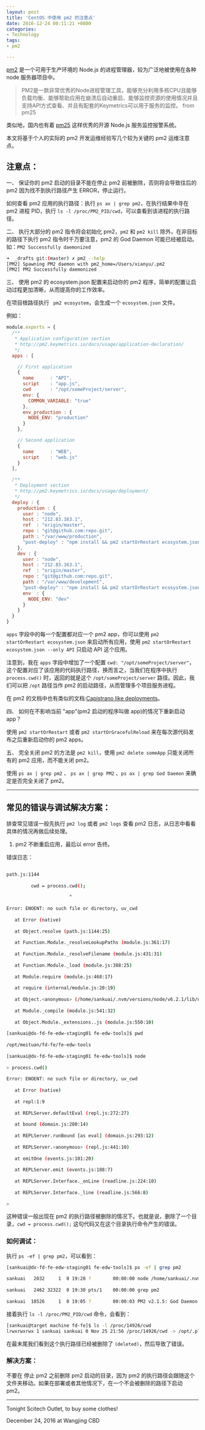 ```yaml
---
layout: post
title: 'CentOS 中使用 pm2 的注意点'
date: 2016-12-24 00:11:21 +0800
categories:
- Technology
tags:
- pm2

---
```


[pm2](http://pm2.keymetrics.io/) 是一个可用于生产环境的 Node.js 的进程管理器，较为广泛地被使用在各种 node 服务器项目中。

> PM2是一款非常优秀的Node进程管理工具，能够充分利用多核CPU且能够负载均衡、能够帮助应用在崩溃后自动重启、能够监控资源的使用情况并且支持API方式查看、并且有配套的Keymetrics可以用于服务的监控。 from pm25

类似地，国内也有着 [pm25](https://github.com/PaulGuo/PM25) 这样优秀的开源 Node.js 服务监控报警系统。

本文将基于个人的实际的 pm2 开发运维经验写几个较为关键的 pm2 运维注意点。

## 注意点：

一、 保证你的 pm2 启动的目录不能在停止 pm2 前被删除，否则将会导致往后的 pm2 因为找不到执行路径产生 ERROR，停止运行。

如何查看 pm2 应用的执行路径：执行 `ps ax | grep pm2`，在执行结果中寻在 pm2 进程 PID，执行 `ls -l /proc/PM2_PID/cwd`，可以查看到该进程的执行路径。


二、 执行大部分的 pm2 指令将会初始化 pm2，`pm2` 和 `pm2 kill` 除外，在非目标的路径下执行 pm2 指令时千万要注意，pm2 的 God Daemon 可能已经被启动。如：`PM2 Successfully daemonized`

``` bash
➜  _drafts git:(master) ✗ pm2 --help
[PM2] Spawning PM2 daemon with pm2_home=/Users/xianyu/.pm2
[PM2] PM2 Successfully daemonized
```

三、 使用 pm2 的 ecosystem.json 配置来启动你的 pm2 程序，简单的配置让启动过程更加清晰，从而提高你的工作效率。

在项目根路径执行 ` pm2 ecosystem`，会生成一个 `ecosystem.json` 文件。

例如：

``` javascript
module.exports = {
  /**
   * Application configuration section
   * http://pm2.keymetrics.io/docs/usage/application-declaration/
   */
  apps : [

    // First application
    {
      name      : "API",
      script    : "app.js",
      cwd       : "/opt/someProject/server",
      env: {
        COMMON_VARIABLE: "true"
      },
      env_production : {
        NODE_ENV: "production"
      }
    },

    // Second application
    {
      name      : "WEB",
      script    : "web.js"
    }
  ],

  /**
   * Deployment section
   * http://pm2.keymetrics.io/docs/usage/deployment/
   */
  deploy : {
    production : {
      user : "node",
      host : "212.83.163.1",
      ref  : "origin/master",
      repo : "git@github.com:repo.git",
      path : "/var/www/production",
      "post-deploy" : "npm install && pm2 startOrRestart ecosystem.json --env production"
    },
    dev : {
      user : "node",
      host : "212.83.163.1",
      ref  : "origin/master",
      repo : "git@github.com:repo.git",
      path : "/var/www/development",
      "post-deploy" : "npm install && pm2 startOrRestart ecosystem.json --env dev",
      env  : {
        NODE_ENV: "dev"
      }
    }
  }
}

```

`apps` 字段中的每一个配置都对应一个 pm2 app，你可以使用 `pm2 startOrRestart ecosystem.json` 来启动所有应用，使用 `pm2 startOrRestart ecosystem.json --only API` 只启动 API 这个应用。

注意到，我在 `apps` 字段中增加了一个配置 `cwd: "/opt/someProject/server"`，这个配置对应了该应用的代码执行路径，换而言之，当我们在程序中执行 `process.cwd()` 时，返回的就是这个 `/opt/someProject/server` 路径。因此，我们可以把 `/opt` 路径当作 pm2 的启动路径，从而管理多个项目服务进程。

在 pm2 的文档中也有类似的文档:[Capistrano like deployments](http://pm2.keymetrics.io/docs/tutorials/capistrano-like-deployments)。

四、 如何在不影响当前 "app"(pm2 启动的程序叫做 app)的情况下重新启动 app？

使用 `pm2 startOrRestart` 或者 `pm2 startOrGracefulReload` 来在每次源代码发布之后重新启动你的 pm2 apps。

五、 完全关闭 pm2 的方法是 `pm2 kill`，使用 `pm2 delete someApp` 只能关闭所有的 pm2 应用，而不能关闭 pm2。

使用 `ps ax | grep pm2` 、 `ps ax | grep PM2` 、`ps ax | grep God Daemon` 来确定是否完全关闭了 pm2。

----

## 常见的错误与调试解决方案：

排查常见错误一般先执行 `pm2 log` 或者 `pm2 logs` 查看 pm2 日志，从日志中看看具体的情况再做后续处理。

1. pm2 不断重启应用，最后以 error 告终。

错误日志：

``` bash
 
path.js:1144
 
         cwd = process.cwd();
 
                       ^
 
Error: ENOENT: no such file or directory, uv_cwd
 
   at Error (native)
 
   at Object.resolve (path.js:1144:25)
 
   at Function.Module._resolveLookupPaths (module.js:361:17)
 
   at Function.Module._resolveFilename (module.js:431:31)
 
   at Function.Module._load (module.js:388:25)
 
   at Module.require (module.js:468:17)
 
   at require (internal/module.js:20:19)
 
   at Object.<anonymous> (/home/sankuai/.nvm/versions/node/v6.2.1/lib/node_modules/pm2/bin/pm2:7:17)
 
   at Module._compile (module.js:541:32)
 
   at Object.Module._extensions..js (module.js:550:10)
 
[sankuai@dx-fd-fe-edw-staging01 fe-edw-tools]$ pwd
 
/opt/meituan/fd-fe/fe-edw-tools
 
[sankuai@dx-fd-fe-edw-staging01 fe-edw-tools]$ node
 
> process.cwd()
 
Error: ENOENT: no such file or directory, uv_cwd
 
   at Error (native)
 
   at repl:1:9
 
   at REPLServer.defaultEval (repl.js:272:27)
 
   at bound (domain.js:280:14)
 
   at REPLServer.runBound [as eval] (domain.js:293:12)
 
   at REPLServer.<anonymous> (repl.js:441:10)
 
   at emitOne (events.js:101:20)
 
   at REPLServer.emit (events.js:188:7)
 
   at REPLServer.Interface._onLine (readline.js:224:10)
 
   at REPLServer.Interface._line (readline.js:566:8)
 
>
```

这种错误一般出现在 pm2 的执行路径被删除的情况下。也就是说，删除了一个目录，`cwd = process.cwd();` 这句代码又在这个目录执行命令产生的错误。

### 如何调试：

执行 `ps -ef | grep pm2`，可以看到：

``` bash 
[sankuai@dx-fd-fe-edw-staging01 fe-edw-tools]$ ps -ef | grep pm2
 
sankuai   2032     1  0 19:28 ?        00:00:00 node /home/sankuai/.nvm/versions/node/v6.2.1/bin/pm2 startOrGracefulReload bin/ecosystem.json --only fd-fe-edw-tools --no-daemon
 
sankuai   2462 32322  0 19:30 pts/1    00:00:00 grep pm2
 
sankuai  18526     1  0 19:05 ?        00:00:03 PM2 v2.1.5: God Daemon (/home/sankuai/.pm2)
```

接着执行 `ls -l /proc/PM2_PID/cwd` 命令，会看到：

``` bash 
[sankuai@target machine fd-fe]$ ls -l /proc/14926/cwd
lrwxrwxrwx 1 sankuai sankuai 0 Nov 25 21:56 /proc/14926/cwd -> /opt/.plus_workspace/plus_deploy_backup/ef37e5d5-f3c9-4114-93c2-6038304cf136-10.32.198.142/target/fe-edw-tools (deleted)
```

在最末尾我们看到这个执行路径已经被删除了 `(deleted)`，然后导致了错误。

### 解决方案：

不要在 停止 pm2 之前删除 pm2 启动的目录，因为 pm2 的执行路径会跟随这个文件夹移动。如果在部署或者其他情况下，在一个不会被删除的路径下启动 pm2。

----

Tonight Scitech Outlet, to buy some clothes!

December 24, 2016 at Wangjing CBD









